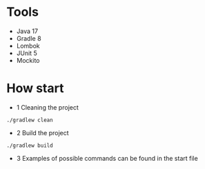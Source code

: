 # Tools 
* Java 17
* Gradle 8
* Lombok
* JUnit 5
* Mockito

# How start
* 1 Cleaning the project
~~~ 
./gradlew clean
~~~
* 2 Build the project
~~~
./gradlew build
~~~
* 3 Examples of possible commands can be found in the start file